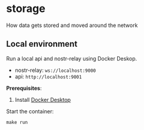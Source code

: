 # storage

How data gets stored and moved around the network

## Local environment

Run a local api and nostr-relay using Docker Deskop.

- nostr-relay: `ws://localhost:9000`
- api: `http://localhost:9001`

**Prerequisites**:

1. Install [Docker Desktop](https://docs.docker.com/compose/install/)

Start the container:

```
make run
```
